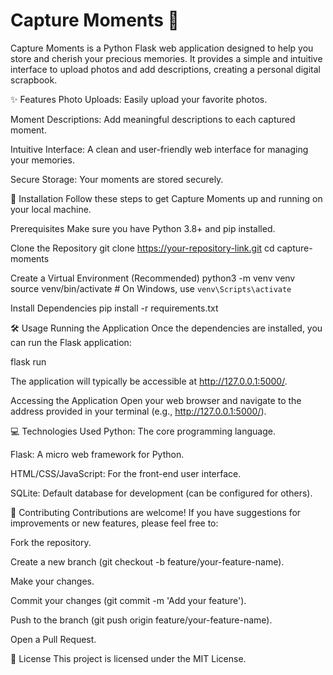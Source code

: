# Capture Moments 📸
Capture Moments is a Python Flask web application designed to help you store and cherish your precious memories. It provides a simple and intuitive interface to upload photos and add descriptions, creating a personal digital scrapbook.

✨ Features
Photo Uploads: Easily upload your favorite photos.

Moment Descriptions: Add meaningful descriptions to each captured moment.

Intuitive Interface: A clean and user-friendly web interface for managing your memories.

Secure Storage: Your moments are stored securely.

🚀 Installation
Follow these steps to get Capture Moments up and running on your local machine.

Prerequisites
Make sure you have Python 3.8+ and pip installed.

Clone the Repository
git clone https://your-repository-link.git
cd capture-moments

Create a Virtual Environment (Recommended)
python3 -m venv venv
source venv/bin/activate  # On Windows, use `venv\Scripts\activate`

Install Dependencies
pip install -r requirements.txt

🛠️ Usage
Running the Application
Once the dependencies are installed, you can run the Flask application:

flask run

The application will typically be accessible at http://127.0.0.1:5000/.

Accessing the Application
Open your web browser and navigate to the address provided in your terminal (e.g., http://127.0.0.1:5000/).

💻 Technologies Used
Python: The core programming language.

Flask: A micro web framework for Python.

HTML/CSS/JavaScript: For the front-end user interface.

SQLite: Default database for development (can be configured for others).

👋 Contributing
Contributions are welcome! If you have suggestions for improvements or new features, please feel free to:

Fork the repository.

Create a new branch (git checkout -b feature/your-feature-name).

Make your changes.

Commit your changes (git commit -m 'Add your feature').

Push to the branch (git push origin feature/your-feature-name).

Open a Pull Request.

📄 License
This project is licensed under the MIT License.
